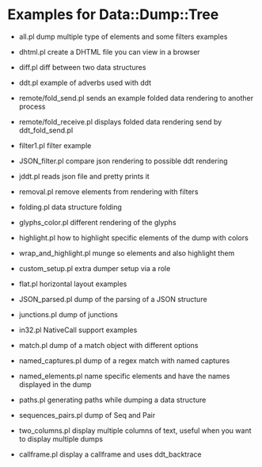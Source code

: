 Examples for Data::Dump::Tree
=============================

- all.pl	 		dump multiple type of elements and some filters examples

- dhtml.pl 			create a DHTML file you can view in a browser

- diff.pl	 		diff between two data structures

- ddt.pl			example of adverbs used with ddt

- remote/fold_send.pl		sends an example folded data rendering to another process

- remote/fold_receive.pl	displays folded data rendering send by ddt_fold_send.pl

- filter1.pl 			filter example

- JSON_filter.pl		compare json rendering to possible ddt rendering

- jddt.pl			reads json file and pretty prints it

- removal.pl 			remove elements from rendering with filters

- folding.pl 			data structure folding

- glyphs_color.pl 		different rendering of the glyphs

- highlight.pl 			how to highlight specific elements of the dump with colors

- wrap_and_highlight.pl		munge so elements and also highlight them

- custom_setup.pl		extra dumper setup via a role

- flat.pl			horizontal layout examples

- JSON_parsed.pl 		dump of the parsing of a JSON structure

- junctions.pl 			dump of junctions

- in32.pl			NativeCall support examples

- match.pl			dump of a match object with different options

- named_captures.pl 		dump of a regex match with named captures

- named_elements.pl 		name specific elements and have the names displayed in the dump

- paths.pl 			generating paths while dumping a data structure

- sequences_pairs.pl 		dump of Seq and Pair

- two_columns.pl 		display multiple columns of text, useful when you want to display multiple dumps

- callframe.pl			display a callframe and uses ddt_backtrace



